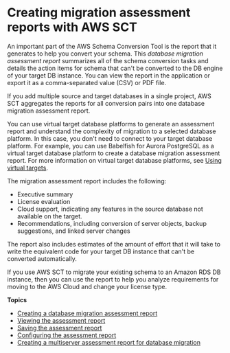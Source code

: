 # Creating migration assessment reports with AWS SCT<a name="CHAP_AssessmentReport"></a>

An important part of the AWS Schema Conversion Tool is the report that it generates to help you convert your schema\. This *database migration assessment report* summarizes all of the schema conversion tasks and details the action items for schema that can't be converted to the DB engine of your target DB instance\. You can view the report in the application or export it as a comma\-separated value \(CSV\) or PDF file\.

If you add multiple source and target databases in a single project, AWS SCT aggregates the reports for all conversion pairs into one database migration assessment report\.

You can use virtual target database platforms to generate an assessment report and understand the complexity of migration to a selected database platform\. In this case, you don't need to connect to your target database platform\. For example, you can use Babelfish for Aurora PostgreSQL as a virtual target database platform to create a database migration assessment report\. For more information on virtual target database platforms, see [Using virtual targets](CHAP_Mapping.VirtualTargets.md)\.

The migration assessment report includes the following:
+ Executive summary
+ License evaluation
+ Cloud support, indicating any features in the source database not available on the target\.
+ Recommendations, including conversion of server objects, backup suggestions, and linked server changes

The report also includes estimates of the amount of effort that it will take to write the equivalent code for your target DB instance that can't be converted automatically\. 

If you use AWS SCT to migrate your existing schema to an Amazon RDS DB instance, then you can use the report to help you analyze requirements for moving to the AWS Cloud and change your license type\.

**Topics**
+ [Creating a database migration assessment report](CHAP_AssessmentReport.Create.md)
+ [Viewing the assessment report](CHAP_AssessmentReport.View.md)
+ [Saving the assessment report](CHAP_AssessmentReport.Save.md)
+ [Configuring the assessment report](CHAP_AssessmentReport.Configure.md)
+ [Creating a multiserver assessment report for database migration](CHAP_AssessmentReport.Multiserver.md)